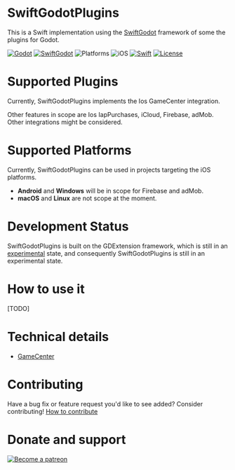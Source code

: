 # SwiftGodotPlugins

This is a Swift implementation using the [SwiftGodot](https://github.com/migueldeicaza/SwiftGodot/) framework of some the plugins for Godot.

[![Godot](https://img.shields.io/badge/Godot%20Engine-4.3-blue.svg)](https://github.com/godotengine/godot/)
[![SwiftGodot](https://img.shields.io/badge/SwiftGodot-main-blue.svg)](https://github.com/migueldeicaza/SwiftGodot/)
![Platforms](https://img.shields.io/badge/platforms-iOS-333333.svg?style=flat)
![iOS](https://img.shields.io/badge/iOS-17+-green.svg?style=flat)
[![Swift](https://img.shields.io/badge/Swift-5.9.1-blue.svg)](https://www.swift.org/)
[![License](https://img.shields.io/badge/license-MIT-lightgrey.svg?maxAge=2592000)](https://github.com/zt-pawer/SwiftGodotGameCenter/blob/main/LICENSE)

# Supported Plugins

Currently, SwiftGodotPlugins implements the Ios GameCenter integration.

Other features in scope are Ios IapPurchases, iCloud, Firebase, adMob. 
Other integrations might be considered.

# Supported Platforms

Currently, SwiftGodotPlugins can be used in projects targeting the iOS platforms. 
- **Android** and **Windows** will be in scope for Firebase and adMob.
- **macOS** and **Linux** are not scope at the moment.

# Development Status

SwiftGodotPlugins is built on the GDExtension framework, which is still in an [experimental](https://docs.godotengine.org/en/stable/tutorials/scripting/gdextension/what_is_gdextension.html#differences-between-gdextension-and-c-modules) state, and consequently SwiftGodotPlugins is still in an experimental state. 

# How to use it
[TODO]

# Technical details
- [GameCenter](Swift/Sources/GameCenter/README.md)

# Contributing

Have a bug fix or feature request you'd like to see added? Consider contributing!
[How to contribute](https://docs.github.com/en/get-started/exploring-projects-on-github/contributing-to-a-project)

# Donate and support

[![Become a patreon](https://github.com/zt-pawer/SwiftGodotGameCenter/blob/main/.github/Become-a-patron-button.png)](https://patreon.com/ztpawer)
